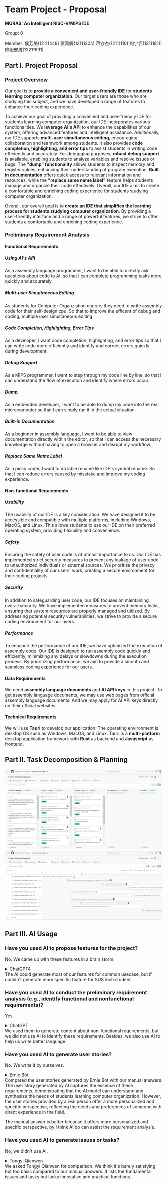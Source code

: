 # Team Project - Proposal

**MORAS: An Intelligent RISC-V/MIPS IDE**

Group: 0

Member: 侯芳旻(12111448) 贾禹帆(12111224) 蒋钦杰(12111110) 刘宇涵(12111811) 欧阳安男(12211831)

## Part I. Project Proposal

### Project Overview

Our goal is to **provide a convenient and user-friendly IDE** for **students learning computer organization**. Our target users are those who are studying this subject, and we have developed a range of features to enhance their coding experience.

To achieve our goal of providing a convenient and user-friendly IDE for students learning computer organization, our IDE incorporates various functionalities. We **leverage AI's API** to enhance the capabilities of our system, offering advanced features and intelligent assistance. Additionally, our IDE supports **multi-user simultaneous editing**, encouraging collaboration and teamwork among students. It also provides **code completion, highlighting, and error tips** to assist students in writing code efficiently and accurately. For debugging purposes, **robust debug support** is available, enabling students to analyze variables and resolve issues or bugs. The **"dump" functionality** allows students to inspect memory and register values, enhancing their understanding of program execution. **Built-in documentation** offers quick access to relevant information and resources, while the **"replace same name label"** feature helps students manage and organize their code effectively. Overall, our IDE aims to create a comfortable and enriching coding experience for students studying computer organization.

Overall, our overall goal is to **create an IDE that simplifies the learning process for students studying computer organization**. By providing a user-friendly interface and a range of powerful features, we strive to offer students a comfortable and enriching coding experience.

### Preliminary Requirement Analysis

#### Functional Requirements

##### Using AI's API

As a assembly language programmer, I want to be able to directly ask questions about code to AI, so that I can complete programming tasks more quickly and accurately.

##### Multi-user Simultaneous Editing

As students for Computer Organziation cource, they need to write assembly code for their self-design cpu. So that to improve the efficent of debug and coding, multiple user simultaneous editing.

##### Code Completion, Highlighting, Error Tips

As a developer, I want code completion, highlighting, and error tips so that I can write code more efficiently and identify and correct errors quickly during development.

##### Debug Support

As a MIPS programmer, I want to step through my code line by line, so that I can understand the flow of execution and identify where errors occur.

##### Dump

As a embedded developer, I want to be able to dump my code into the real microcomputer so that I can simply run it in the actual situation.

##### Built-in Documentation

As a beginner in assembly language, I want to be able to view documentation directly within the editor, so that I can access the necessary knowledge without having to open a browser and disrupt my workflow.

##### Replace Same Name Label

As a picky coder, I want to do lable rename like IDE's symbol rename. So that I can reduce errors caused by misstake and improve my coding experience.

#### Non-functional Requirements

##### Usability

The usability of our IDE is a key consideration. We have designed it to be accessible and compatible with multiple platforms, including Windows, MacOS, and Linux. This allows students to use our IDE on their preferred operating system, providing flexibility and convenience.

##### Safety

Ensuring the safety of user code is of utmost importance to us. Our IDE has implemented strict security measures to prevent any leakage of user code to unauthorized individuals or external sources. We prioritize the privacy and confidentiality of our users' work, creating a secure environment for their coding projects.

##### Security

In addition to safeguarding user code, our IDE focuses on maintaining overall security. We have implemented measures to prevent memory leaks, ensuring that system resources are properly managed and utilized. By addressing potential security vulnerabilities, we strive to provide a secure coding environment for our users.

##### Performance

To enhance the performance of our IDE, we have optimized the execution of assembly code. Our IDE is designed to run assembly code quickly and efficiently, minimizing any delays or slowdowns during the execution process. By prioritizing performance, we aim to provide a smooth and seamless coding experience for our users.

#### Data Requirements

We need **assembly language documents** and **AI API keys** in this project. To get assembly language documents, we may use web pages from official assembly language documents. And we may apply for AI API keys directly on their official websites.

#### Technical Requirements

We will use **Tauri** to develop our application. The operating environment is desktop OS such as Windows, MacOS, and Linux. Tauri is a **multi-platform** desktop application framework with **Rust** as backend and **Javascript** as frontend.

## Part II. Task Decomposition & Planning

![part2_1](img/p2_1.png)
![part2_2](img/p2_2.png)

## Part III. AI Usage

### Have you used AI to propose features for the project?

No. We came up with these features in a brain storm.
<details>
  <summary>ChatGPT4</summary>
  <img src="img/1.png" alt="1">
</details>
The AI could generate most of our features for common usecase, but if couldn't generate more specific feature for SUSTech student.

### Have you used AI to conduct the preliminary requirement analysis (e.g., identify functional and nonfunctional requirements)?

Yes.  
<details>
    <summary>ChatGPT</summary>
  <img src="img/2_1.png" alt="2_1">
  <img src="img/2_2.png" alt="2_2">
  <img src="img/2_3.png" alt="2_3">
  <img src="img/2_4.png" alt="2_4">
</details>
We used them to generate content about non-functional requirements, but we did not use AI to identify these requirements. Besides, we also use AI to help us write better language.

### Have you used AI to generate user stories?

No. We write it by ourselves.  
<details>
  <summary>Ernie Bot</summary>
  <img src="img/3.png" alt="3">
</details>
Compared the user stories generated by Ernie Bot with our manual answers. The user story generated by AI captures the essence of these requirements, demonstrating that the AI model can understand and synthesize the needs of students learning computer organization. However, the user stories provided by a real person offer a more personalized and specific perspective, reflecting the needs and preferences of someone with direct experience in the field.

The manual answer is better because it offers more personalized and specific perspective, by I think AI do can assist the requirement analysis.

### Have you used AI to generate issues or tasks?

No, we didn't use AI.  
<details>
  <summary>Tongyi Qianwen</summary>
  <img src="img/4.png" alt="4">
</details>
We asked Tongyi Qianwen for comparison. We think it's barely satisfying but too basic compared to our manual answers. It lists the fundamental issues and tasks but lacks innovative and practical functions.

